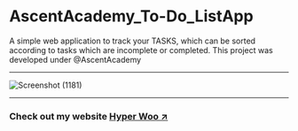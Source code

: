 # AscentAcademy_To-Do_ListApp
A simple web application to track your TASKS, which can be sorted according to tasks which are incomplete or completed. This project was developed under @AscentAcademy
<hr>

![Screenshot (1181)](https://user-images.githubusercontent.com/114022709/225902043-6f62bb33-4bc6-4eb0-83bc-97d0763874d7.png)

<hr>

### Check out my website [Hyper Woo ↗️](https://hyperwoo.github.io/)
